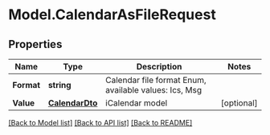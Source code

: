 # Model.CalendarAsFileRequest
## Properties
Name | Type | Description | Notes
------------ | ------------- | ------------- | -------------
**Format** | **string** | Calendar file format Enum, available values: Ics, Msg | 
**Value** | [**CalendarDto**](CalendarDto.md) | iCalendar model              | [optional] 



[[Back to Model list]](README.md#documentation-for-models) [[Back to API list]](README.md#documentation-for-api-endpoints) [[Back to README]](README.md)


